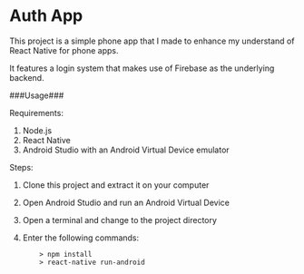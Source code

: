 # Auth App

This project is a simple phone app that I made to enhance my understand of React Native for phone apps.

It features a login system that makes use of Firebase as the underlying backend.

###Usage###

Requirements: 

1. Node.js
2. React Native
3. Android Studio with an Android Virtual Device emulator

Steps:

1. Clone this project and extract it on your computer
2. Open Android Studio and run an Android Virtual Device
3. Open a terminal and change to the project directory
4. Enter the following commands:

	```
		> npm install
		> react-native run-android
	```
